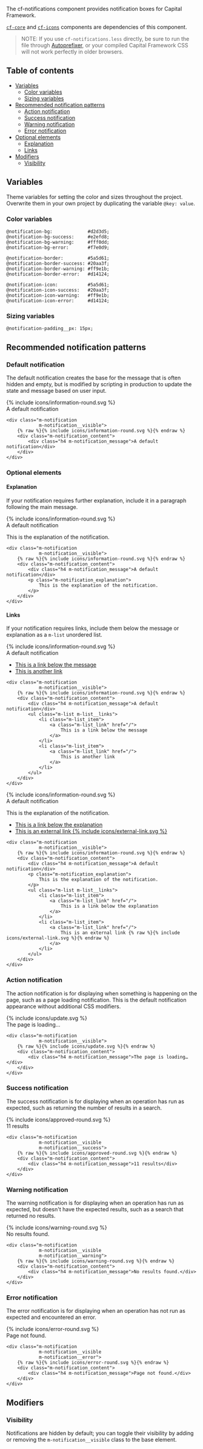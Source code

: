 The cf-notifications component provides notification boxes
for Capital Framework.

[`cf-core`](../cf-core) and
[`cf-icons`](../cf-icons) components are dependencies of this component.

> NOTE: If you use `cf-notifications.less` directly,
  be sure to run the file through
  [Autoprefixer](https://github.com/postcss/autoprefixer),
  or your compiled Capital Framework CSS will
  not work perfectly in older browsers.


## Table of contents

- [Variables](#variables)
    - [Color variables](#color-variables)
    - [Sizing variables](#sizing-variables)
- [Recommended notification patterns](#recommended-notification-patterns)
    - [Action notification](#action-notification)
    - [Success notification](#success-notification)
    - [Warning notification](#warning-notification)
    - [Error notification](#error-notification)
- [Optional elements](#optional-elements)
    - [Explanation](#explanation)
    - [Links](#links)
- [Modifiers](#modifiers)
    - [Visibility](#visibility)


## Variables

Theme variables for setting the color and sizes throughout the project.
Overwrite them in your own project by duplicating the variable `@key: value`.

### Color variables

```
@notification-bg:             #d2d3d5;
@notification-bg-success:     #e2efd8;
@notification-bg-warning:     #fff0dd;
@notification-bg-error:       #f7e0d9;

@notification-border:         #5a5d61;
@notification-border-success: #20aa3f;
@notification-border-warning: #ff9e1b;
@notification-border-error:   #d14124;

@notification-icon:           #5a5d61;
@notification-icon-success:   #20aa3f;
@notification-icon-warning:   #ff9e1b;
@notification-icon-error:     #d14124;
```

### Sizing variables

```
@notification-padding__px: 15px;
```

## Recommended notification patterns

### Default notification

The default notification creates the base for the message that is often hidden
and empty, but is modified by scripting in production to update the state and
message based on user input.

<div class="m-notification
            m-notification__visible">
    {% include icons/information-round.svg %}
    <div class="m-notification_content">
        <div class="h4 m-notification_message">A default notification</div>
    </div>
</div>

```
<div class="m-notification
            m-notification__visible">
    {% raw %}{% include icons/information-round.svg %}{% endraw %}
    <div class="m-notification_content">
        <div class="h4 m-notification_message">A default notification</div>
    </div>
</div>
```

### Optional elements

#### Explanation

If your notification requires further explanation, include it in a paragraph
following the main message.

<div class="m-notification
            m-notification__visible">
    {% include icons/information-round.svg %}
    <div class="m-notification_content">
        <div class="h4 m-notification_message">A default notification</div>
        <p class="m-notification_explanation">
            This is the explanation of the notification.
        </p>
    </div>
</div>

```
<div class="m-notification
            m-notification__visible">
    {% raw %}{% include icons/information-round.svg %}{% endraw %}
    <div class="m-notification_content">
        <div class="h4 m-notification_message">A default notification</div>
        <p class="m-notification_explanation">
            This is the explanation of the notification.
        </p>
    </div>
</div>
```

#### Links

If your notification requires links,
include them below the message or explanation as a `m-list` unordered list.

<div class="m-notification
            m-notification__visible">
    {% include icons/information-round.svg %}
    <div class="m-notification_content">
        <div class="h4 m-notification_message">A default notification</div>
        <ul class="m-list m-list__links">
            <li class="m-list_item">
                <a class="m-list_link" href="/">
                    This is a link below the message
                </a>
            </li>
            <li class="m-list_item">
                <a class="m-list_link" href="/">
                    This is another link
                </a>
            </li>
         </ul>
    </div>
</div>

```
<div class="m-notification
            m-notification__visible">
    {% raw %}{% include icons/information-round.svg %}{% endraw %}
    <div class="m-notification_content">
        <div class="h4 m-notification_message">A default notification</div>
        <ul class="m-list m-list__links">
            <li class="m-list_item">
                <a class="m-list_link" href="/">
                    This is a link below the message
                </a>
            </li>
            <li class="m-list_item">
                <a class="m-list_link" href="/">
                    This is another link
                </a>
            </li>
        </ul>
    </div>
</div>
```

<div class="m-notification
            m-notification__visible">
    {% include icons/information-round.svg %}
    <div class="m-notification_content">
        <div class="h4 m-notification_message">A default notification</div>
        <p class="m-notification_explanation">
            This is the explanation of the notification.
        </p>
        <ul class="m-list m-list__links">
            <li class="m-list_item">
                <a class="m-list_link" href="/">
                    This is a link below the explanation
                </a>
            </li>
            <li class="m-list_item">
                <a class="m-list_link" href="/">
                    This is an external link {% include icons/external-link.svg %}
                </a>
            </li>
         </ul>
    </div>
</div>

```
<div class="m-notification
            m-notification__visible">
    {% raw %}{% include icons/information-round.svg %}{% endraw %}
    <div class="m-notification_content">
        <div class="h4 m-notification_message">A default notification</div>
        <p class="m-notification_explanation">
            This is the explanation of the notification.
        </p>
        <ul class="m-list m-list__links">
            <li class="m-list_item">
                <a class="m-list_link" href="/">
                    This is a link below the explanation
                </a>
            </li>
            <li class="m-list_item">
                <a class="m-list_link" href="/">
                    This is an external link {% raw %}{% include icons/external-link.svg %}{% endraw %}
                </a>
            </li>
        </ul>
    </div>
</div>
```

### Action notification

The action notification is for displaying when something
is happening on the page,
such as a page loading notification.
This is the default notification appearance without additional CSS modifiers.

<div class="m-notification
            m-notification__visible">
    {% include icons/update.svg %}
    <div class="m-notification_content">
        <div class="h4 m-notification_message">The page is loading…</div>
    </div>
</div>

```
<div class="m-notification
            m-notification__visible">
    {% raw %}{% include icons/update.svg %}{% endraw %}
    <div class="m-notification_content">
        <div class="h4 m-notification_message">The page is loading…</div>
    </div>
</div>
```

### Success notification

The success notification is for displaying when an operation has run as
expected, such as returning the number of results in a search.

<div class="m-notification
            m-notification__visible
            m-notification__success">
    {% include icons/approved-round.svg %}
    <div class="m-notification_content">
        <div class="h4 m-notification_message">11 results</div>
    </div>
</div>

```
<div class="m-notification
            m-notification__visible
            m-notification__success">
    {% raw %}{% include icons/approved-round.svg %}{% endraw %}
    <div class="m-notification_content">
        <div class="h4 m-notification_message">11 results</div>
    </div>
</div>
```

### Warning notification

The warning notification is for displaying when an operation has run as
expected, but doesn't have the expected results,
such as a search that returned no results.

<div class="m-notification
            m-notification__visible
            m-notification__warning">
    {% include icons/warning-round.svg %}
    <div class="m-notification_content">
        <div class="h4 m-notification_message">No results found.</div>
    </div>
</div>

```
<div class="m-notification
            m-notification__visible
            m-notification__warning">
    {% raw %}{% include icons/warning-round.svg %}{% endraw %}
    <div class="m-notification_content">
        <div class="h4 m-notification_message">No results found.</div>
    </div>
</div>
```

### Error notification

The error notification is for displaying when an operation has not run as
expected and encountered an error.

<div class="m-notification
            m-notification__visible
            m-notification__error">
    {% include icons/error-round.svg %}
    <div class="m-notification_content">
        <div class="h4 m-notification_message">Page not found.</div>
    </div>
</div>

```
<div class="m-notification
            m-notification__visible
            m-notification__error">
    {% raw %}{% include icons/error-round.svg %}{% endraw %}
    <div class="m-notification_content">
        <div class="h4 m-notification_message">Page not found.</div>
    </div>
</div>
```

## Modifiers

### Visibility

Notifications are hidden by default; you can toggle their visibility by adding
or removing the `m-notification__visible` class to the base element.
